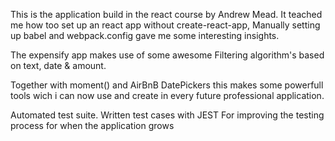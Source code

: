 This is the application build in the react course by Andrew Mead.
It teached me how too set up an react app without create-react-app,
Manually setting up babel and webpack.config gave me some interesting insights.

The expensify app makes use of some awesome Filtering algorithm's based on text, date & amount.

Together with moment() and AirBnB DatePickers this makes some powerfull tools wich i can now use and create in every future professional application.

Automated test suite. Written test cases with JEST
For improving the testing process for when the application grows
